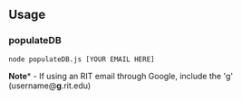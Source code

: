 ## Usage

### populateDB

```
node populateDB.js [YOUR EMAIL HERE]
```

**Note*** - If using an RIT email through Google, include the 'g' (username@**g**.rit.edu)